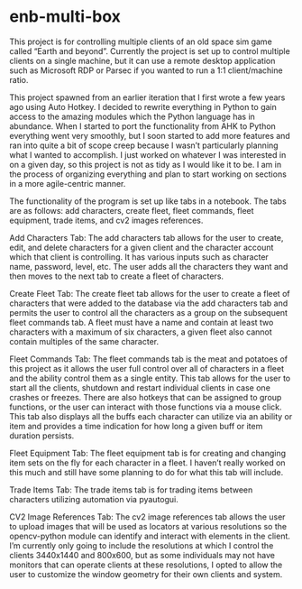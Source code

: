 # enb-multi-box

This project is for controlling multiple clients of an old space sim game called “Earth and beyond”. Currently the project is set up to control multiple clients on a single machine, but it can use a remote desktop application such as Microsoft RDP or Parsec if you wanted to run a 1:1 client/machine ratio.

This project spawned from an earlier iteration that I first wrote a few years ago using Auto Hotkey. I decided to rewrite everything in Python to gain access to the amazing modules which the Python language has in abundance. When I started to port the functionality from AHK to Python everything went very smoothly, but I soon started to add more features and ran into quite a bit of scope creep because I wasn’t particularly planning what I wanted to accomplish. I just worked on whatever I was interested in on a given day, so this project is not as tidy as I would like it to be. I am in the process of organizing everything and plan to start working on sections in a more agile-centric manner.

The functionality of the program is set up like tabs in a notebook. The tabs are as follows: add characters, create fleet, fleet commands, fleet equipment, trade items, and cv2 images references.

Add Characters Tab:
The add characters tab allows for the user to create, edit, and delete characters for a given client and the character account which that client is controlling. It has various inputs such as character name, password, level, etc. The user adds all the characters they want and then moves to the next tab to create a fleet of characters.

Create Fleet Tab:
The create fleet tab allows for the user to create a fleet of characters that were added to the database via the add characters tab and permits the user to control all the characters as a group on the subsequent fleet commands tab. A fleet must have a name and contain at least two characters with a maximum of six characters, a given fleet also cannot contain multiples of the same character.

Fleet Commands Tab:
The fleet commands tab is the meat and potatoes of this project as it allows the user full control over all of characters in a fleet and the ability control them as a single entity. This tab allows for the user to start all the clients, shutdown and restart individual clients in case one crashes or freezes. There are also hotkeys that can be assigned to group functions, or the user can interact with those functions via a mouse click. This tab also displays all the buffs each character can utilize via an ability or item and provides a time indication for how long a given buff or item duration persists.


Fleet Equipment Tab:
The fleet equipment tab is for creating and changing item sets on the fly for each character in a fleet. I haven’t really worked on this much and still have some planning to do for what this tab will include.

Trade Items Tab:
The trade items tab is for trading items between characters utilizing automation via pyautogui.

CV2 Image References Tab:
The cv2 image references tab allows the user to upload images that will be used as locators at various resolutions so the opencv-python module can identify and interact with elements in the client. I’m currently only going to include the resolutions at which I control the clients 3440x1440 and 800x600, but as some individuals may not have monitors that can operate clients at these resolutions, I opted to allow the user to customize the window geometry for their own clients and system.
